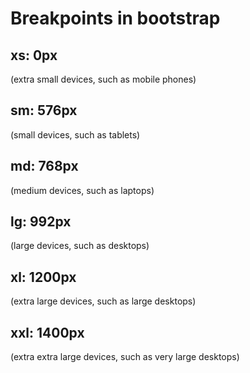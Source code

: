 # Breakpoints in bootstrap

## xs: 0px 
(extra small devices, such as mobile phones)

## sm: 576px 
(small devices, such as tablets)

## md: 768px 
(medium devices, such as laptops)

## lg: 992px 
(large devices, such as desktops)

## xl: 1200px 
(extra large devices, such as large desktops)

## xxl: 1400px 
(extra extra large devices, such as very large desktops)